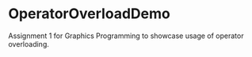 # OperatorOverloadDemo
Assignment 1 for Graphics Programming to showcase usage of operator overloading.
